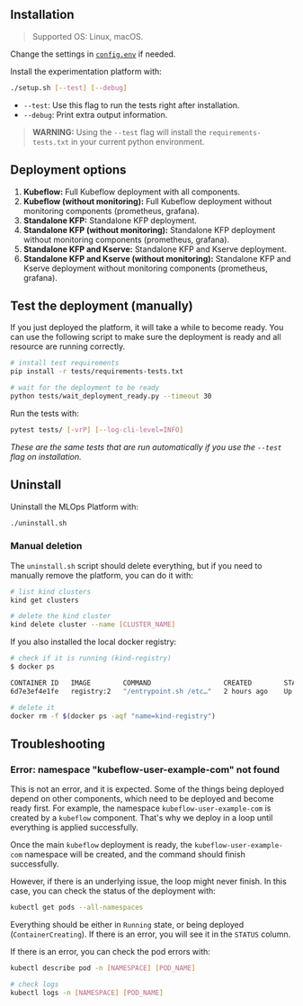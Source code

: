## Installation

> Supported OS: Linux, macOS.

Change the settings in [`config.env`](config.env) if needed.

Install the experimentation platform with:

```bash
./setup.sh [--test] [--debug]
```

- `--test`: Use this flag to run the tests right after installation.
- `--debug`: Print extra output information.

> **WARNING:** Using the `--test` flag will install the `requirements-tests.txt` in your current python environment.

## Deployment options

1. **Kubeflow:** Full Kubeflow deployment with all components.
2. **Kubeflow (without monitoring):** Full Kubeflow deployment without monitoring components (prometheus, grafana).
3. **Standalone KFP:** Standalone KFP deployment.
4. **Standalone KFP (without monitoring):** Standalone KFP deployment without monitoring components (prometheus, grafana).
5. **Standalone KFP and Kserve:** Standalone KFP and Kserve deployment.
6. **Standalone KFP and Kserve (without monitoring):** Standalone KFP and Kserve deployment without monitoring components (prometheus, grafana).


## Test the deployment (manually)

If you just deployed the platform, it will take a while to become ready. You can use
the following script to make sure the deployment is ready and all resource are running
correctly.

```bash
# install test requirements
pip install -r tests/requirements-tests.txt
```

```bash
# wait for the deployment to be ready
python tests/wait_deployment_ready.py --timeout 30
```

Run the tests with:

```bash
pytest tests/ [-vrP] [--log-cli-level=INFO]
```

*These are the same tests that are run automatically if you use the `--test` flag on installation.*


## Uninstall

Uninstall the MLOps Platform with:

```bash
./uninstall.sh
```

### Manual deletion

The `uninstall.sh` script should delete everything, but if you need to manually remove the platform, you can do it with:

```bash
# list kind clusters
kind get clusters

# delete the kind cluster
kind delete cluster --name [CLUSTER_NAME]
```

If you also installed the local docker registry:

```bash
# check if it is running (kind-registry)
$ docker ps

CONTAINER ID   IMAGE        COMMAND                  CREATED        STATUS        PORTS                       NAMES
6d7e3ef4e1fe   registry:2   "/entrypoint.sh /etc…"   2 hours ago    Up 2 hours    127.0.0.1:5001->5000/tcp    kind-registry
```

```bash
# delete it
docker rm -f $(docker ps -aqf "name=kind-registry")
```

## Troubleshooting

### Error: namespace "kubeflow-user-example-com" not found

This is not an error, and it is expected. Some of the things being deployed depend on other components, which need to be deployed and become ready first.
For example, the namespace `kubeflow-user-example-com` is created by a `kubeflow` component. That's why we deploy in a loop until everything is applied successfully.

Once the main `kubeflow` deployment is ready, the `kubeflow-user-example-com` namespace will be created, and the command should finish successfully.

However, if there is an underlying issue, the loop might never finish. In this case, you can check the status of the deployment with:

```bash
kubectl get pods --all-namespaces
```

Everything should be either in `Running` state, or being deployed (`ContainerCreating`). If there is an error, you will see it in the `STATUS` column.

If there is an error, you can check the pod errors with:

```bash
kubectl describe pod -n [NAMESPACE] [POD_NAME]

# check logs
kubectl logs -n [NAMESPACE] [POD_NAME]
```